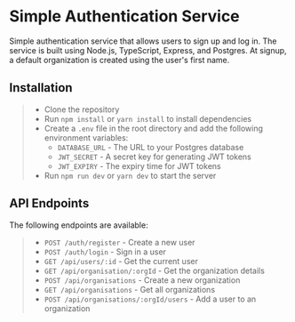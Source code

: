 # Simple Authentication Service

Simple authentication service that allows users to sign up and log in. The service is built using Node.js, TypeScript, Express, and Postgres. At signup, a default organization is created using the user's first name.

## Installation

> - Clone the repository
> - Run `npm install` or `yarn install` to install dependencies
> - Create a `.env` file in the root directory and add the following environment variables:
>   - `DATABASE_URL` - The URL to your Postgres database
>   - `JWT_SECRET` - A secret key for generating JWT tokens
>   - `JWT_EXPIRY` - The expiry time for JWT tokens
> - Run `npm run dev` or `yarn dev` to start the server

## API Endpoints

The following endpoints are available:

> - `POST /auth/register` - Create a new user
> - `POST /auth/login` - Sign in a user
> - `GET /api/users/:id` - Get the current user
> - `GET /api/organisation/:orgId` - Get the organization details
> - `POST /api/organisations` - Create a new organization
> - `GET /api/organisations` - Get all organizations
> - `POST /api/organisations/:orgId/users` - Add a user to an organization
